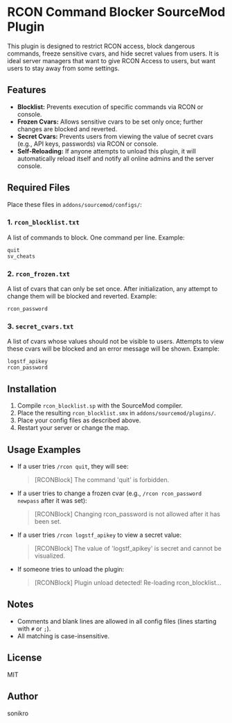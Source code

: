 # RCON Command Blocker SourceMod Plugin

This plugin is designed to restrict RCON access, block dangerous commands, freeze sensitive cvars, and hide secret values from users. It is ideal server managers that want to give RCON Access to users, but want users to stay away from some settings.

## Features
- **Blocklist:** Prevents execution of specific commands via RCON or console.
- **Frozen Cvars:** Allows sensitive cvars to be set only once; further changes are blocked and reverted.
- **Secret Cvars:** Prevents users from viewing the value of secret cvars (e.g., API keys, passwords) via RCON or console.
- **Self-Reloading:** If anyone attempts to unload this plugin, it will automatically reload itself and notify all online admins and the server console.

## Required Files
Place these files in `addons/sourcemod/configs/`:

### 1. `rcon_blocklist.txt`
A list of commands to block. One command per line. Example:

```
quit
sv_cheats
```

### 2. `rcon_frozen.txt`
A list of cvars that can only be set once. After initialization, any attempt to change them will be blocked and reverted. Example:

```
rcon_password
```

### 3. `secret_cvars.txt`
A list of cvars whose values should not be visible to users. Attempts to view these cvars will be blocked and an error message will be shown. Example:

```
logstf_apikey
rcon_password
```

## Installation
1. Compile `rcon_blocklist.sp` with the SourceMod compiler.
2. Place the resulting `rcon_blocklist.smx` in `addons/sourcemod/plugins/`.
3. Place your config files as described above.
4. Restart your server or change the map.

## Usage Examples
- If a user tries `/rcon quit`, they will see:
  > [RCONBlock] The command 'quit' is forbidden.

- If a user tries to change a frozen cvar (e.g., `/rcon rcon_password newpass` after it was set):
  > [RCONBlock] Changing rcon_password is not allowed after it has been set.

- If a user tries `/rcon logstf_apikey` to view a secret value:
  > [RCONBlock] The value of 'logstf_apikey' is secret and cannot be visualized.

- If someone tries to unload the plugin:
  > [RCONBlock] Plugin unload detected! Re-loading rcon_blocklist...

## Notes
- Comments and blank lines are allowed in all config files (lines starting with `#` or `;`).
- All matching is case-insensitive.

## License
MIT

## Author
sonikro
